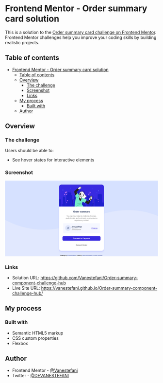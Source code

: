 # Frontend Mentor - Order summary card solution

This is a solution to the [Order summary card challenge on Frontend Mentor](https://www.frontendmentor.io/challenges/order-summary-component-QlPmajDUj). Frontend Mentor challenges help you improve your coding skills by building realistic projects.

## Table of contents

- [Frontend Mentor - Order summary card solution](#frontend-mentor---order-summary-card-solution)
  - [Table of contents](#table-of-contents)
  - [Overview](#overview)
    - [The challenge](#the-challenge)
    - [Screenshot](#screenshot)
    - [Links](#links)
  - [My process](#my-process)
    - [Built with](#built-with)
  - [Author](#author)


## Overview

### The challenge

Users should be able to:

- See hover states for interactive elements

### Screenshot

![](./screenshot/screenshot.png)


### Links

- Solution URL: https://github.com/Vanestefani/Order-summary-component-challenge-hub
- Live Site URL: https://vanestefani.github.io/Order-summary-component-challenge-hub/

## My process

### Built with

- Semantic HTML5 markup
- CSS custom properties
- Flexbox


## Author

- Frontend Mentor - [@Vanestefani](https://www.frontendmentor.io/profile/Vanestefani)
- Twitter - [@DEVANESTEFANI](https://twitter.com/DEVANESTEFANI)

